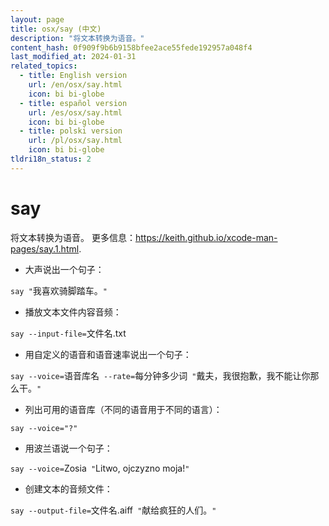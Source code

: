 ```yaml
---
layout: page
title: osx/say (中文)
description: "将文本转换为语音。"
content_hash: 0f909f9b6b9158bfee2ace55fede192957a048f4
last_modified_at: 2024-01-31
related_topics:
  - title: English version
    url: /en/osx/say.html
    icon: bi bi-globe
  - title: español version
    url: /es/osx/say.html
    icon: bi bi-globe
  - title: polski version
    url: /pl/osx/say.html
    icon: bi bi-globe
tldri18n_status: 2
---
```

# say

将文本转换为语音。
更多信息：<https://keith.github.io/xcode-man-pages/say.1.html>.

- 大声说出一个句子：

`say "`<span class="tldr-var badge badge-pill bg-dark-lm bg-white-dm text-white-lm text-dark-dm font-weight-bold">我喜欢骑脚踏车。</span>`"`

- 播放文本文件内容音频：

`say --input-file=`<span class="tldr-var badge badge-pill bg-dark-lm bg-white-dm text-white-lm text-dark-dm font-weight-bold">文件名.txt</span>

- 用自定义的语音和语音速率说出一个句子：

`say --voice=`<span class="tldr-var badge badge-pill bg-dark-lm bg-white-dm text-white-lm text-dark-dm font-weight-bold">语音库名</span>` --rate=`<span class="tldr-var badge badge-pill bg-dark-lm bg-white-dm text-white-lm text-dark-dm font-weight-bold">每分钟多少词</span>` "`<span class="tldr-var badge badge-pill bg-dark-lm bg-white-dm text-white-lm text-dark-dm font-weight-bold">戴夫，我很抱歉，我不能让你那么干。</span>`"`

- 列出可用的语音库（不同的语音用于不同的语言）：

`say --voice="?"`

- 用波兰语说一个句子：

`say --voice=`<span class="tldr-var badge badge-pill bg-dark-lm bg-white-dm text-white-lm text-dark-dm font-weight-bold">Zosia</span>` "`<span class="tldr-var badge badge-pill bg-dark-lm bg-white-dm text-white-lm text-dark-dm font-weight-bold">Litwo, ojczyzno moja!</span>`"`

- 创建文本的音频文件：

`say --output-file=`<span class="tldr-var badge badge-pill bg-dark-lm bg-white-dm text-white-lm text-dark-dm font-weight-bold">文件名.aiff</span>` "`<span class="tldr-var badge badge-pill bg-dark-lm bg-white-dm text-white-lm text-dark-dm font-weight-bold">献给疯狂的人们。</span>`"`
